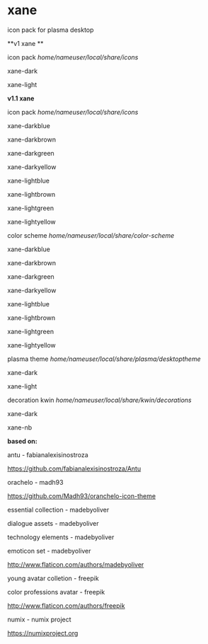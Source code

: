 # **xane**

icon pack for plasma desktop


**v1 xane **

icon pack *home/nameuser/local/share/icons*

xane-dark

xane-light


**v1.1 xane**

icon pack *home/nameuser/local/share/icons*

xane-darkblue

xane-darkbrown

xane-darkgreen

xane-darkyellow

xane-lightblue

xane-lightbrown

xane-lightgreen

xane-lightyellow

color scheme *home/nameuser/local/share/color-scheme*

xane-darkblue

xane-darkbrown

xane-darkgreen

xane-darkyellow

xane-lightblue

xane-lightbrown

xane-lightgreen

xane-lightyellow

plasma theme *home/nameuser/local/share/plasma/desktoptheme*

xane-dark

xane-light

decoration kwin *home/nameuser/local/share/kwin/decorations*

xane-dark

xane-nb



**based on:**

antu - fabianalexisinostroza

https://github.com/fabianalexisinostroza/Antu

orachelo - madh93

https://github.com/Madh93/oranchelo-icon-theme

essential collection - madebyoliver

dialogue assets - madebyoliver

technology elements - madebyoliver

emoticon set - madebyoliver

http://www.flaticon.com/authors/madebyoliver

young avatar colletion - freepik

color professions avatar - freepik

http://www.flaticon.com/authors/freepik

numix - numix project

https://numixproject.org
